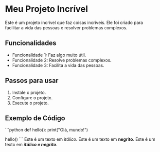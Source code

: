 # Meu Projeto Incrível
Este é um projeto incrível que faz coisas incríveis. Ele foi criado para facilitar a vida das pessoas e resolver problemas complexos.
## Funcionalidades

* Funcionalidade 1: Faz algo muito útil.
* Funcionalidade 2: Resolve problemas complexos.
* Funcionalidade 3: Facilita a vida das pessoas.
## Passos para usar

1. Instale o projeto.
2. Configure o projeto.
3. Execute o projeto.
## Exemplo de Código

\`\`\`python
def hello():
print("Olá, mundo!")

hello()
\`\`\`
Este é um texto em *itálico*.
Este é um texto em **negrito**.
Este é um texto em ***itálico e negrito***.
